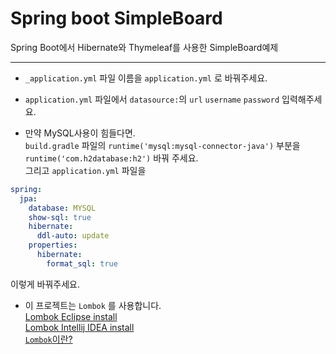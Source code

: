 # Spring boot SimpleBoard

Spring Boot에서 Hibernate와 Thymeleaf를 사용한 SimpleBoard예제

----------
* `_application.yml` 파일 이름을 `application.yml` 로 바꿔주세요.

* `application.yml` 파일에서  `datasource:`의 `url` `username` `password`  입력해주세요.

*  만약 MySQL사용이 힘들다면.</br>
`build.gradle` 파일의 `runtime('mysql:mysql-connector-java')` 부분을</br>
`runtime('com.h2database:h2')` 바꿔 주세요.</br>
그리고 `application.yml` 파일을</br>
```yml
spring:
  jpa:
    database: MYSQL
    show-sql: true
    hibernate:
      ddl-auto: update
    properties:
      hibernate:
        format_sql: true
```
이렇게 바꿔주세요.

* 이 프로젝트는 `Lombok` 를 사용합니다.</br>
[Lombok Eclipse install](https://projectlombok.org/setup/eclipse)</br>
[Lombok Intellij IDEA install](https://projectlombok.org/setup/intellij)</br>
[`Lombok`이란?](https://projectlombok.org/features/all)
